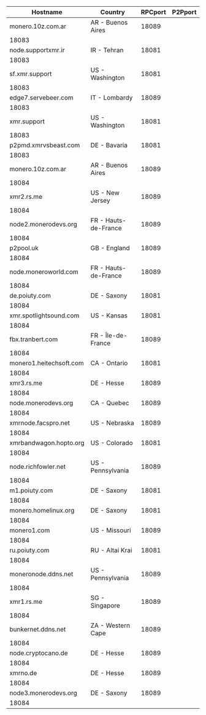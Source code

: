 Hostname | Country | RPCport | P2Pport
--- | --- | --- | ---
monero.10z.com.ar | AR - Buenos Aires | 18089
 | 18083
node.supportxmr.ir | IR - Tehran | 18081
 | 18083
sf.xmr.support | US - Washington | 18081
 | 18083
edge7.servebeer.com | IT - Lombardy | 18089
 | 18083
xmr.support | US - Washington | 18081
 | 18083
p2pmd.xmrvsbeast.com | DE - Bavaria | 18081
 | 18083
monero.10z.com.ar | AR - Buenos Aires | 18089
 | 18084
xmr2.rs.me | US - New Jersey | 18089
 | 18084
node2.monerodevs.org | FR - Hauts-de-France | 18089
 | 18084
p2pool.uk | GB - England | 18089
 | 18084
node.moneroworld.com | FR - Hauts-de-France | 18089
 | 18084
de.poiuty.com | DE - Saxony | 18081
 | 18084
xmr.spotlightsound.com | US - Kansas | 18081
 | 18084
fbx.tranbert.com | FR - Île-de-France | 18089
 | 18084
monero1.heitechsoft.com | CA - Ontario | 18081
 | 18084
xmr3.rs.me | DE - Hesse | 18089
 | 18084
node.monerodevs.org | CA - Quebec | 18089
 | 18084
xmrnode.facspro.net | US - Nebraska | 18089
 | 18084
xmrbandwagon.hopto.org | US - Colorado | 18081
 | 18084
node.richfowler.net | US - Pennsylvania | 18089
 | 18084
m1.poiuty.com | DE - Saxony | 18081
 | 18084
monero.homelinux.org | DE - Saxony | 18081
 | 18084
monero1.com | US - Missouri | 18089
 | 18084
ru.poiuty.com | RU - Altai Krai | 18081
 | 18084
moneronode.ddns.net | US - Pennsylvania | 18089
 | 18084
xmr1.rs.me | SG - Singapore | 18089
 | 18084
bunkernet.ddns.net | ZA - Western Cape | 18089
 | 18084
node.cryptocano.de | DE - Hesse | 18089
 | 18084
xmrno.de | DE - Hesse | 18089
 | 18084
node3.monerodevs.org | DE - Saxony | 18089
 | 18084
